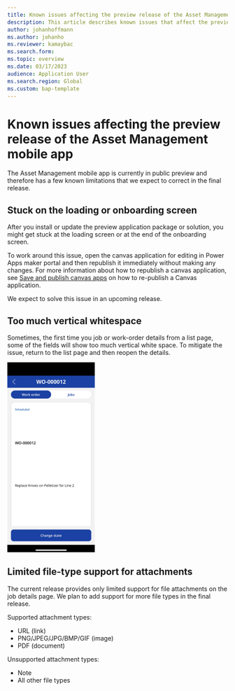 ```yaml
---
title: Known issues affecting the preview release of the Asset Management mobile app
description: This article describes known issues that affect the preview release of the Asset Management mobile app
author: johanhoffmann
ms.author: johanho
ms.reviewer: kamaybac
ms.search.form:
ms.topic: overview
ms.date: 03/17/2023
audience: Application User
ms.search.region: Global
ms.custom: bap-template
---
```


# Known issues affecting the preview release of the Asset Management mobile app

The Asset Management mobile app is currently in public preview and therefore has a few known limitations that we expect to correct in the final release.

## Stuck on the loading or onboarding screen

After you install or update the preview application package or solution, you might get stuck at the loading screen or at the end of the onboarding screen. <!-- KFM: Where are we working here? Where do we get stuck? -->

To work around this issue, open the canvas application for editing in Power Apps maker portal <!-- KFM: Is this the right name? It doesn't appear in the linked topic. Maybe we mean Power Apps Studio? --> and then republish it immediately without making any changes. For more information about how to republish a canvas application, see [Save and publish canvas apps](/power-apps/maker/canvas-apps/save-publish-app) on how to re-publish a Canvas application.

We expect to solve this issue in an upcoming release.

## Too much vertical whitespace

Sometimes, the first time you job or work-order details from a list page, some of the fields will show too much vertical white space. To mitigate the issue, return to the list page and then reopen the details.

[<img src="media/asset-management-known-issue-vertical-space.png" alt="Too much vertical whitespace on the work-order details page" title="Too much vertical whitespace on the work-order details page" width="200" />](media/asset-management-known-issue-vertical-space.png#lightbox)

## Limited file-type support for attachments

The current release provides only limited support for file attachments on the job details page. We plan to add support for more file types in the final release.

Supported attachment types:

- URL (link)
- PNG/JPEG/JPG/BMP/GIF (image)
- PDF (document)

Unsupported attachment types:

- Note
- All other file types
